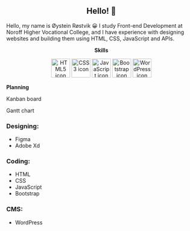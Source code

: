 <h2 align="center">
  Hello! 👋
</h2>
<p>
  Hello, my name is Øystein Røstvik 😀
  I study Front-end Development at Noroff Higher Vocational College, and I have experience with designing websites and building them using HTML, CSS, JavaScript and    APIs.
</p>
<p align="center">
  <b>Skills</b>
</p>
<p align="center">
  <img height=50 src="https://cdn.jsdelivr.net/gh/devicons/devicon/icons/html5/html5-original-wordmark.svg" alt="HTML5 icon" title="HTML5"/>
  <img height=50 src="https://cdn.jsdelivr.net/gh/devicons/devicon/icons/css3/css3-original-wordmark.svg" alt="CSS3 icon" title="CSS3"/>
  <img height=50 src="https://cdn.jsdelivr.net/gh/devicons/devicon/icons/javascript/javascript-original.svg" alt="JavaScript icon" title="JavaScript"/>
  <img height=50 src="https://cdn.jsdelivr.net/gh/devicons/devicon/icons/bootstrap/bootstrap-original.svg" alt="Bootstrap icon" title="Bootstrap"/>
  <img height=50 src="https://cdn.jsdelivr.net/gh/devicons/devicon/icons/wordpress/wordpress-original.svg" alt="WordPress icon" title="WordPress"/>
 </p>

<div>
  <div>
    <p style="font-weight: bold">Planning</p>
    <p>Kanban board</p>
    <p>Gantt chart</p>
  </div>
</div>

### Designing:
- Figma
- Adobe Xd

### Coding:
- HTML
- CSS
- JavaScript
- Bootstrap

### CMS:
- WordPress

<!--
**Tanix98/Tanix98** is a ✨ _special_ ✨ repository because its `README.md` (this file) appears on your GitHub profile.

Here are some ideas to get you started:

- 🔭 I’m currently working on ...
- 🌱 I’m currently learning ...
- 👯 I’m looking to collaborate on ...
- 🤔 I’m looking for help with ...
- 💬 Ask me about ...
- 📫 How to reach me: ...
- 😄 Pronouns: ...
- ⚡ Fun fact: ...
-->
